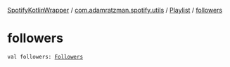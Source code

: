 [SpotifyKotlinWrapper](../../index.md) / [com.adamratzman.spotify.utils](../index.md) / [Playlist](index.md) / [followers](./followers.md)

# followers

`val followers: `[`Followers`](../-followers/index.md)
